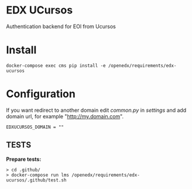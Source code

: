 # EDX UCursos

Authentication backend for EOl from Ucursos

# Install

    docker-compose exec cms pip install -e /openedx/requirements/edx-ucursos

# Configuration

If you want redirect to another domain edit *common.py* in *settings* and add domain url, for example "http://my.domain.com".

    EDXUCURSOS_DOMAIN = ""

## TESTS
**Prepare tests:**

    > cd .github/
    > docker-compose run lms /openedx/requirements/edx-ucursos/.github/test.sh
